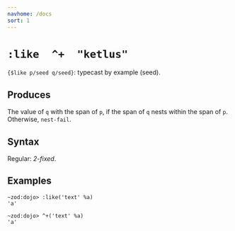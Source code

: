 ```yaml
---
navhome: /docs
sort: 1
---
```


# `:like  ^+  "ketlus"`

`{$like p/seed q/seed}`: typecast by example (seed).

## Produces

The value of `q` with the span of `p`, if the span of `q` nests
within the span of `p`.  Otherwise, `nest-fail`.

## Syntax

Regular: *2-fixed*.

## Examples

```
~zod:dojo> :like('text' %a)
'a'
```

```
~zod:dojo> ^+('text' %a)
'a'
```
